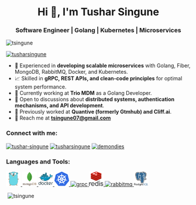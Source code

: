 <h1 align="center">Hi 👋, I'm Tushar Singune</h1>
<h3 align="center">Software Engineer | Golang | Kubernetes | Microservices</h3>

<p align="left"> <img src="https://komarev.com/ghpvc/?username=tsingune&label=Profile%20views&color=0e75b6&style=flat" alt="tsingune" /> </p>

<p align="left"> <a href="https://twitter.com/tusharsingune" target="blank"><img src="https://img.shields.io/twitter/follow/tusharsingune?logo=twitter&style=for-the-badge" alt="tusharsingune" /></a> </p>

- 💪 Experienced in **developing scalable microservices** with Golang, Fiber, MongoDB, RabbitMQ, Docker, and Kubernetes.
- 📈 Skilled in **gRPC, REST APIs, and clean-code principles** for optimal system performance.
- 🌟 Currently working at **Trio MDM** as a Golang Developer.
- 🔮 Open to discussions about **distributed systems, authentication mechanisms, and API development**.
- 🌟 Previously worked at **Quantive (formerly Gtmhub) and Cliff.ai**.
- 💌 Reach me at **tsingune07@gmail.com**

<h3 align="left">Connect with me:</h3>
<p align="left">
<a href="https://linkedin.com/in/tushar-singune" target="blank"><img align="center" src="https://cdn.jsdelivr.net/npm/simple-icons@3.0.1/icons/linkedin.svg" alt="tushar-singune" height="30" width="40" /></a>
<a href="https://twitter.com/tusharsingune" target="blank"><img align="center" src="https://cdn.jsdelivr.net/npm/simple-icons@3.0.1/icons/twitter.svg" alt="tusharsingune" height="30" width="40" /></a>
<a href="https://www.hackerrank.com/demondies" target="blank"><img align="center" src="https://cdn.jsdelivr.net/npm/simple-icons@3.0.1/icons/hackerrank.svg" alt="demondies" height="30" width="40" /></a>
</p>

<h3 align="left">Languages and Tools:</h3>
<p align="left"> 
  <a href="https://golang.org/" target="_blank"> <img src="https://raw.githubusercontent.com/devicons/devicon/master/icons/go/go-original.svg" alt="golang" width="40" height="40"/> </a>
  <a href="https://www.mongodb.com/" target="_blank"> <img src="https://raw.githubusercontent.com/devicons/devicon/master/icons/mongodb/mongodb-original-wordmark.svg" alt="mongodb" width="40" height="40"/> </a>
  <a href="https://www.docker.com/" target="_blank"> <img src="https://raw.githubusercontent.com/devicons/devicon/master/icons/docker/docker-original-wordmark.svg" alt="docker" width="40" height="40"/> </a>
  <a href="https://kubernetes.io/" target="_blank"> <img src="https://raw.githubusercontent.com/devicons/devicon/master/icons/kubernetes/kubernetes-plain.svg" alt="kubernetes" width="40" height="40"/> </a>
  <a href="https://grpc.io/" target="_blank"> <img src="https://upload.wikimedia.org/wikipedia/commons/5/5e/Grpc_logo.png" alt="grpc" width="40" height="40"/> </a>
  <a href="https://redis.io/" target="_blank"> <img src="https://raw.githubusercontent.com/devicons/devicon/master/icons/redis/redis-original-wordmark.svg" alt="redis" width="40" height="40"/> </a>
  <a href="https://www.rabbitmq.com/" target="_blank"> <img src="https://www.vectorlogo.zone/logos/rabbitmq/rabbitmq-icon.svg" alt="rabbitmq" width="40" height="40"/> </a>
  <a href="https://www.postgresql.org/" target="_blank"> <img src="https://raw.githubusercontent.com/devicons/devicon/master/icons/postgresql/postgresql-original-wordmark.svg" alt="postgresql" width="40" height="40"/> </a>
</p>

<p>&nbsp;<img align="center" src="https://github-readme-stats.vercel.app/api?username=tsingune&show_icons=true&locale=en" alt="tsingune" /></p>
